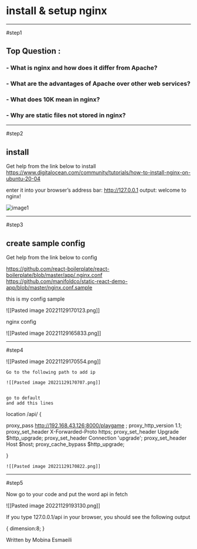 # install & setup nginx
-----------------------------

#step1

## Top Question :


### - What is nginx and how does it differ from Apache?

### - What are the advantages of Apache over other web services?

### - What does 10K mean in nginx?

### - Why are static files not stored in nginx? 

--------------------------------

#step2

## install
Get help from the link below to install
https://www.digitalocean.com/community/tutorials/how-to-install-nginx-on-ubuntu-20-04

enter it into your browser’s address bar:
http://127.0.0.1
output:
 welcome to nginx!
 
![image1](https://s6.uupload.ir/files/0_yj1.png)

----------------------------------------

 #step3 

## create sample config 

Get help from the link below to config

https://github.com/react-boilerplate/react-boilerplate/blob/master/app/.nginx.conf
https://github.com/manifoldco/static-react-demo-app/blob/master/nginx.conf.sample


this is my config sample

![[Pasted image 20221129170123.png]]


nginx  config


![[Pasted image 20221129165833.png]]

---------------------------------



#step4 
 
![[Pasted image 20221129170554.png]]
	
	Go to the following path to add ip
	
	![[Pasted image 20221129170707.png]]
	
	
	go to default 
	and add this lines

location /api/ {

   proxy_pass http://192.168.43.126:8000/playgame ;
   proxy_http_version 1.1;
   proxy_set_header X-Forwarded-Proto https;
   proxy_set_header Upgrade $http_upgrade;
   proxy_set_header Connection 'upgrade';
   proxy_set_header Host $host;
   proxy_cache_bypass $http_upgrade;

 }
 
	![[Pasted image 20221129170822.png]]



*****************************************************

#step5 

 Now go to your code and put the word api in fetch
 
![[Pasted image 20221129193130.png]]


If you type 127.0.0.1/api in your browser, you should see the following output

{
dimension:8;
}

 



Written by Mobina Esmaeili
